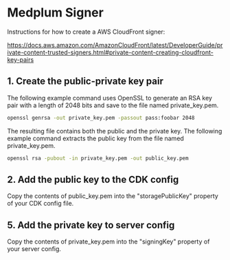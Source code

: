 # Medplum Signer

Instructions for how to create a AWS CloudFront signer:

https://docs.aws.amazon.com/AmazonCloudFront/latest/DeveloperGuide/private-content-trusted-signers.html#private-content-creating-cloudfront-key-pairs

## 1. Create the public-private key pair

The following example command uses OpenSSL to generate an RSA key pair with a length of 2048 bits and save to the file named private_key.pem.

```bash
openssl genrsa -out private_key.pem -passout pass:foobar 2048
```

The resulting file contains both the public and the private key. The following example command extracts the public key from the file named private_key.pem.

```bash
openssl rsa -pubout -in private_key.pem -out public_key.pem
```

## 2. Add the public key to the CDK config

Copy the contents of public_key.pem into the "storagePublicKey" property of your CDK config file.

## 5. Add the private key to server config

Copy the contents of private_key.pem into the "signingKey" property of your server config.
